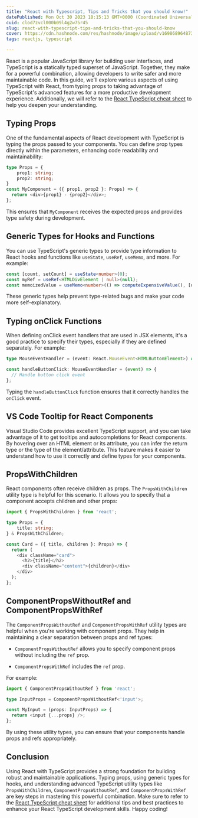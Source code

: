 ```yaml
---
title: "React with Typescript, Tips and Tricks that you should know!"
datePublished: Mon Oct 30 2023 18:15:13 GMT+0000 (Coordinated Universal Time)
cuid: clod7zvcl000b09l4g2w75r45
slug: react-with-typescript-tips-and-tricks-that-you-should-know
cover: https://cdn.hashnode.com/res/hashnode/image/upload/v1698689648731/e07fb676-a1cb-4248-ad24-3890e80cb792.png
tags: reactjs, typescript

---
```


React is a popular JavaScript library for building user interfaces, and TypeScript is a statically typed superset of JavaScript. Together, they make for a powerful combination, allowing developers to write safer and more maintainable code. In this guide, we'll explore various aspects of using TypeScript with React, from typing props to taking advantage of TypeScript's advanced features for a more productive development experience. Additionally, we will refer to the [React TypeScript cheat sheet](https://react-typescript-cheatsheet.netlify.app/) to help you deepen your understanding.

## Typing Props

One of the fundamental aspects of React development with TypeScript is typing the props passed to your components. You can define prop types directly within the parameters, enhancing code readability and maintainability:

```typescript
type Props = {
    prop1: string;
    prop2: string;
}
const MyComponent = ({ prop1, prop2 }: Props) => {
  return <div>{prop1} - {prop2}</div>;
};
```

This ensures that `MyComponent` receives the expected props and provides type safety during development.

## Generic Types for Hooks and Functions

You can use TypeScript's generic types to provide type information to React hooks and functions like `useState`, `useRef`, `useMemo`, and more. For example:

```typescript
const [count, setCount] = useState<number>(0);
const myRef = useRef<HTMLDivElement | null>(null);
const memoizedValue = useMemo<number>(() => computeExpensiveValue(), [deps]);
```

These generic types help prevent type-related bugs and make your code more self-explanatory.

## Typing onClick Functions

When defining onClick event handlers that are used in JSX elements, it's a good practice to specify their types, especially if they are defined separately. For example:

```typescript
type MouseEventHandler = (event: React.MouseEvent<HTMLButtonElement>) => void;

const handleButtonClick: MouseEventHandler = (event) => {
  // Handle button click event
};
```

Typing the `handleButtonClick` function ensures that it correctly handles the `onClick` event.

## VS Code Tooltip for React Components

Visual Studio Code provides excellent TypeScript support, and you can take advantage of it to get tooltips and autocompletions for React components. By hovering over an HTML element or its attribute, you can infer the return type or the type of the element/attribute. This feature makes it easier to understand how to use it correctly and define types for your components.

## PropsWithChildren

React components often receive children as props. The `PropsWithChildren` utility type is helpful for this scenario. It allows you to specify that a component accepts children and other props:

```typescript
import { PropsWithChildren } from 'react';

type Props = {
    title: string;
} & PropsWithChildren;

const Card = ({ title, children }: Props) => {
  return (
    <div className="card">
      <h2>{title}</h2>
      <div className="content">{children}</div>
    </div>
  );
};
```

## ComponentPropsWithoutRef and ComponentPropsWithRef

The `ComponentPropsWithoutRef` and `ComponentPropsWithRef` utility types are helpful when you're working with component props. They help in maintaining a clear separation between props and ref types:

* `ComponentPropsWithoutRef` allows you to specify component props without including the `ref` prop.
    
* `ComponentPropsWithRef` includes the `ref` prop.
    

For example:

```typescript
import { ComponentPropsWithoutRef } from 'react';

type InputProps = ComponentPropsWithoutRef<'input'>;

const MyInput = (props: InputProps) => {
  return <input {...props} />;
};
```

By using these utility types, you can ensure that your components handle props and refs appropriately.

## Conclusion

Using React with TypeScript provides a strong foundation for building robust and maintainable applications. Typing props, using generic types for hooks, and understanding advanced TypeScript utility types like `PropsWithChildren`, `ComponentPropsWithoutRef`, and `ComponentPropsWithRef` are key steps in mastering this powerful combination. Make sure to refer to the [React TypeScript cheat sheet](https://react-typescript-cheatsheet.netlify.app/) for additional tips and best practices to enhance your React TypeScript development skills. Happy coding!